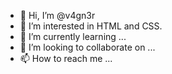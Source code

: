 - 👋 Hi, I’m @v4gn3r
- 👀 I’m interested in HTML and CSS.
- 🌱 I’m currently learning ...
- 💞️ I’m looking to collaborate on ...
- 📫 How to reach me ...

<!---
v4gn3r/v4gn3r is a ✨ special ✨ repository because its `README.md` (this file) appears on your GitHub profile.
You can click the Preview link to take a look at your changes.
--->
